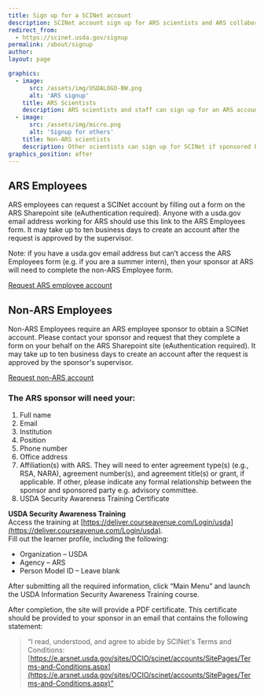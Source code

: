 ```yaml
---
title: Sign up for a SCINet account
description: SCINet account sign up for ARS scientists and ARS collaborators
redirect_from: 
  - https://scinet.usda.gov/signup
permalink: /about/signup
author:
layout: page

graphics:
  - image:
      src: /assets/img/USDALOGO-BW.png
      alt: 'ARS signup'
    title: ARS Scientists
    description: ARS scientists and staff can sign up for an ARS account directly
  - image:
      src: /assets/img/micro.png
      alt: 'Signup for others'
    title: Non-ARS scientists
    description: Other scientists can sign up for SCINet if sponsored by an ARS employee
graphics_position: after
---
```


## ARS Employees

ARS employees can request a SCINet account by filling out a form on the ARS Sharepoint site (eAuthentication required). Anyone with a usda.gov email address working for ARS  should use this link to the ARS Employees form. It may take up to ten business days to create an account after the request is approved by the supervisor.

Note: if you have a usda.gov email address but can’t access the ARS Employees form (e.g. if you are a summer intern), then your sponsor at ARS will need to complete the non-ARS Employee form.

<a href="https://e.arsnet.usda.gov/sites/OCIO/scinet/accounts/SitePages/SCINetAccountRequest.aspx" class="usa-button">Request ARS employee account</a>

## Non-ARS Employees

Non-ARS Employees require an ARS employee sponsor to obtain a SCINet account.  Please contact your sponsor and request that they complete a form on your behalf on the ARS Sharepoint site (eAuthentication required). It may take up to ten business days to create an account after the request is approved by the sponsor's supervisor.

<a href="https://e.arsnet.usda.gov/sites/OCIO/scinet/accounts/SitePages/Non-ARS_SCINet_Account_Request.aspx" class="usa-button">Request non-ARS account</a>

###  The ARS sponsor will need your:

1. Full name
2. Email
3. Institution
4. Position
5. Phone number
6. Office address
7. Affiliation(s) with ARS. They will need to enter agreement type(s) (e.g., RSA, NARA), agreement number(s), and agreement title(s) or grant, if applicable.  If other, please indicate any formal relationship between the sponsor and sponsored party e.g. advisory committee.
8. USDA Security Awareness Training Certificate

**USDA Security Awareness Training**  
Access the training at [https://deliver.courseavenue.com/Login/usda](https://deliver.courseavenue.com/Login/usda).  
Fill out the learner profile, including the following:
* Organization – USDA
* Agency – ARS
* Person Model ID – Leave blank  

After submitting all the required information, click “Main Menu” and launch the USDA Information Security Awareness Training course.  

After completion, the site will provide a PDF certificate.  This certificate should be provided to your sponsor in an email that contains the following statement: 
> “I read, understood, and agree to abide by SCINet's Terms and Conditions:  
> [https://e.arsnet.usda.gov/sites/OCIO/scinet/accounts/SitePages/Terms-and-Conditions.aspx](https://e.arsnet.usda.gov/sites/OCIO/scinet/accounts/SitePages/Terms-and-Conditions.aspx)”